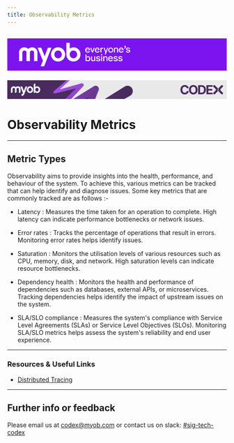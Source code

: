 ```yaml
---
title: Observability Metrics
---
```


![MYOB Banner](../../../assets/images/myob-banner.png)
---


<!-- confluence-page-id: 9312796678 -->
![](../../assets/BANNER.png)

# Observability Metrics

---

## Metric Types
Observability aims to provide insights into the health, performance, and behaviour of the system. To achieve this, various metrics can be tracked that can help identify and diagnose issues. Some key metrics that are commonly tracked are as follows :-

- Latency : Measures the time taken for an operation to complete. High latency can indicate performance bottlenecks or network issues.

- Error rates : Tracks the percentage of operations that result in errors. Monitoring error rates helps identify issues.

- Saturation : Monitors the utilisation levels of various resources such as CPU, memory, disk, and network. High saturation levels can indicate resource bottlenecks.

- Dependency health : Monitors the health and performance of dependencies such as databases, external APIs, or microservices. Tracking dependencies helps identify the impact of upstream issues on the system.

- SLA/SLO compliance : Measures the system's compliance with Service Level Agreements (SLAs) or Service Level Objectives (SLOs). Monitoring SLA/SLO metrics helps assess the system's reliability and end user experience.

---

### Resources & Useful Links
- [Distributed Tracing](https://myobconfluence.atlassian.net/wiki/spaces/OD1/pages/9586507789/Traces)

---

## Further info or feedback
Please email us at codex@myob.com or contact us on slack: [#sig-tech-codex](https://myob.slack.com/archives/C02N8ADPGUX)
